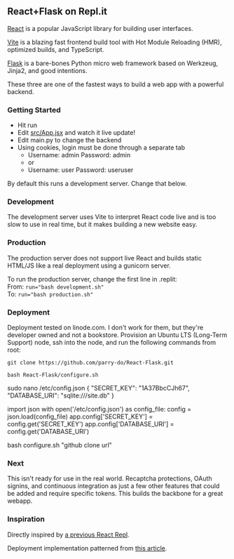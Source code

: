 ## React+Flask on Repl.it

[React](https://reactjs.org/) is a popular JavaScript library for building user interfaces.

[Vite](https://vitejs.dev/) is a blazing fast frontend build tool with Hot Module Reloading (HMR), optimized builds, and TypeScript.

[Flask](https://flask.palletsprojects.com/) is a bare-bones Python micro web framework based on Werkzeug, Jinja2, and good intentions.

These three are one of the fastest ways to build a web app with a powerful backend.

### Getting Started
- Hit run
- Edit [src/App.jsx](#src/App.jsx) and watch it live update!
- Edit main.py to change the backend
- Using cookies, login must be done through a separate tab
  - Username: admin Password: admin
  - or
  - Username: user  Password: useruser

By default this runs a development server. Change that below.

### Development
The development server uses Vite to interpret React code live and is too slow to use in real time, but it makes building a new website easy.

### Production
The production server does not support live React and builds static HTML/JS like a real deployment using a gunicorn server.

To run the production server, change the first line in .replit:<br>
From: `run="bash development.sh"`  
To: `run="bash production.sh"`

### Deployment
Deployment tested on linode.com. I don't work for them, but they're developer owned and not a bookstore. Provision an Ubuntu LTS (Long-Term Support) node, ssh into the node, and run the following commands from root:

`git clone https://github.com/parry-do/React-Flask.git`

`bash React-Flask/configure.sh`

sudo nano /etc/config.json
{
	"SECRET_KEY": "1A37BbcCJh67",
	"DATABASE_URI": "sqlite:///site.db"
}

import json
with open('/etc/config.json') as config_file:
    config = json.load(config_file)
app.config['SECRET_KEY'] = config.get('SECRET_KEY')
app.config['DATABASE_URI'] = config.get('DATABASE_URI')

bash configure.sh "github clone url"

### Next
This isn't ready for use in the real world. Recaptcha protections, OAuth signins, and continuous integration as just a few other features that could be added and require specific tokens. This builds the backbone for a great webapp.

### Inspiration

Directly inspired by [a previous React Repl](https://replit.com/@replit/Reactjs).

Deployment implementation patterned from [this article](https://medium.com/@abalarin/flask-on-linode-a6d6ce2505d0).
